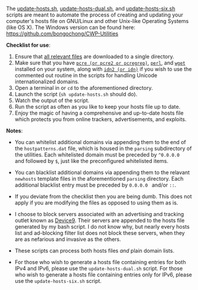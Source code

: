 The [update-hosts.sh](https://github.com/bongochong/CombinedPrivacyBlockLists/blob/master/BLT/update-hosts.sh), [update-hosts-dual.sh](https://github.com/bongochong/CombinedPrivacyBlockLists/blob/master/BLT/update-hosts-dual.sh), and [update-hosts-six.sh](https://github.com/bongochong/CombinedPrivacyBlockLists/blob/master/BLT/update-hosts-six.sh) scripts are meant to automate the process of creating and updating your computer's hosts file on GNU/Linux and other Unix-like Operating Systems (like OS X). The Windows version can be found here: https://github.com/bongochong/CWP-Utilities

**Checklist for use**:
1. Ensure that [all relevant files](https://github.com/bongochong/CombinedPrivacyBlockLists/tree/master/BLT) are downloaded to a single directory.
2. Make sure that you have [`pcre (or pcre2 or pcregrep)`](https://www.pcre.org/), [`perl`](https://www.perl.com/about/), and [`wget`](https://www.gnu.org/software/wget/) installed on your system, along with [`idn2 (or idn)`](https://linux.die.net/man/1/idn) if you wish to use the commented out routine in the scripts for handling Unicode internationalized domains.
3. Open a terminal in or `cd` to the aforementioned directory.
4. Launch the script (`sh update-hosts.sh` should do).
5. Watch the output of the script.
6. Run the script as often as you like to keep your hosts file up to date.
7. Enjoy the magic of having a comprehensive and up-to-date hosts file which protects you from online trackers, advertisements, and exploits.


**Notes**:
- You can whitelist additional domains via appending them to the end of the `hostpatterns.dat` file, which is housed in the `parsing` subdirectory of the utilities. Each whitelisted domain must be preceded by `^0.0.0.0 ` and followed by `$`, just like the preconfigured whitelisted items.

- You can blacklist additional domains via appending them to the relavant `newhosts` template files in the aforementioned `parsing` directory. Each additional blacklist entry must be preceded by `0.0.0.0 ` and/or `::`.

- If you deviate from the checklist then you are being dumb. This does not apply if you are modifying the files as opposed to using them as is.

- I choose to block servers associated with an advertising and tracking outlet known as [Device9](https://www.bloomberg.com/research/stocks/private/snapshot.asp?privcapId=311903236). Their servers are appended to the hosts file generated by my bash script. I do not know why, but nearly every hosts list and ad-blocking filter list does not block these servers, when they are as nefarious and invasive as the others. 

- These scripts can process both hosts files *and* plain domain lists.  

- For those who wish to generate a hosts file containing entries for both IPv4 and IPv6, please use the `update-hosts-dual.sh` script. For those who wish to generate a hosts file containing entries only for IPv6, please use the `update-hosts-six.sh` script.
